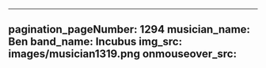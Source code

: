 ------
pagination_pageNumber: 1294
musician_name: Ben
band_name: Incubus
img_src: images/musician1319.png
onmouseover_src: 
------